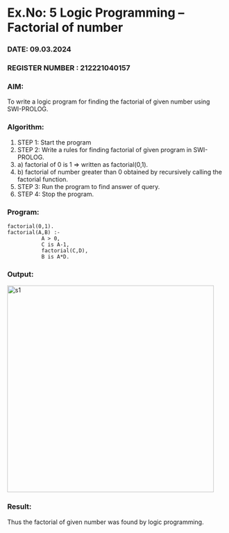 # Ex.No: 5   Logic Programming – Factorial of number   
### DATE: 09.03.2024                                                                           
### REGISTER NUMBER : 212221040157
### AIM: 
To  write  a logic program for finding the factorial of given number using SWI-PROLOG. 
### Algorithm:
1. STEP 1: Start the program
2. STEP 2:  Write a rules for finding factorial of given program in SWI-PROLOG.
3.   a)	factorial of 0 is 1 => written as factorial(0,1).
4.   b)	factorial of number greater than 0 obtained by recursively calling the factorial    function.
5. STEP 3: Run the program  to find answer of  query.
6. STEP 4: Stop the program.

### Program:

```
factorial(0,1).
factorial(A,B) :-  
           A > 0, 
           C is A-1,
           factorial(C,D),
           B is A*D.
```

### Output:

<img width="476" alt="s1" src="https://github.com/SmritiManikand/AI_Lab_2023-24/assets/113674204/4a7b2ff8-b07a-4f7b-9f10-810ba7002b26">


### Result:
Thus the factorial of given number was found by logic programming. 
